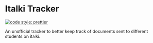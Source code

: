 # Italki Tracker

[![code style: prettier](https://img.shields.io/badge/code_style-prettier-ff69b4.svg?style=flat-square)](https://github.com/prettier/prettier)

An unofficial tracker to better keep track of documents sent to different students on italki.

